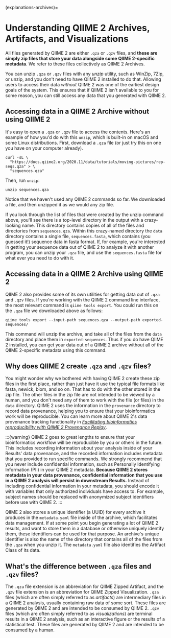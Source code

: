 (explanations-archives)=
# Understanding QIIME 2 Archives, Artifacts, and Visualizations

All files generated by QIIME 2 are either `.qza` or `.qzv` files, and **these are simply zip files that store your data alongside some QIIME 2-specific metadata**.
We refer to these files collectively as QIIME 2 Archives.

You can unzip `.qza` or `.qzv` files with any *unzip* utility, such as WinZip, 7Zip, or unzip, and you don't need to have QIIME 2 installed to do that.
Allowing users to access their data *without* QIIME 2 was one of the earliest design goals of the system.
This ensures that if QIIME 2 isn't available to you for some reason, you can still access any data that you generated with QIIME 2.

## Accessing data in a QIIME 2 Archive without using QIIME 2

It's easy to open a `.qza` or `.qzv` file to access the contents.
Here's an example of how you'd do with this `unzip`, which is built-in on macOS and some Linux distributions.
First, download a `.qza` file (or just try this on one you have on your computer already).

```
curl -sL \
  "https://docs.qiime2.org/2020.11/data/tutorials/moving-pictures/rep-seqs.qza" > \
  "sequences.qza"
```

Then, run `unzip`:

```
unzip sequences.qza
```

Notice that we haven't used any QIIME 2 commands so far.
We downloaded a file, and then unzipped it as we would any zip file.

If you look through the list of files that were created by the unzip command above, you'll see there is a top-level directory in the output with a crazy-looking name.
This directory contains copies of all of the files and directories from `sequences.qza`.
Within this crazy-named directory the `data` directory contains a single file, `sequences.fasta`, which contains (you guessed it!) sequence data in fasta format.
If, for example, you're interested in getting your sequence data out of QIIME 2 to analyze it with another program, you can unzip your `.qza` file, and use the `sequences.fasta` file for what ever you need to do with it.

## Accessing data in a QIIME 2 Archive using QIIME 2

QIIME 2 also provides some of its own utilities for getting data out of `.qza` and `.qzv` files.
If you're working with the QIIME 2 command line interface, the most relevant command is `qiime tools export`.
You could run this on the `.qza` file we downloaded above as follows:

```
qiime tools export --input-path sequences.qza --output-path exported-sequences/
```

This command will unzip the archive, and take all of the files from the `data` directory and place them in `exported-sequences`.
Thus if you do have QIIME 2 installed, you can get your data out of a QIIME 2 archive without all of the QIIME 2-specific metadata using this command.

## Why does QIIME 2 create `.qza` and `.qzv` files?

You might wonder why we bothered with having QIIME 2 create these zip files in the first place, rather than just have it use the typical file formats like fasta, newick, biom, and so on.
That has to do with the other stored in the zip file.
The other files in the zip file are not intended to be viewed by a human, and you don't need any of them to work with the file (or files) in the `data` directory.
QIIME 2 uses the information in the `provenance` directory to record data provenance, helping you to ensure that your bioinformatics work will be reproducible.
You can learn more about QIIME 2's data provenance tracking functionality in [*Facilitating bioinformatics reproducibility with QIIME 2 Provenance Replay*](https://doi.org/10.1371/journal.pcbi.1011676).

:::{warning}
QIIME 2 goes to great lengths to ensure that your bioinformatics workflow will be reproducible by you or others in the future.
This includes recording information about your analysis inside of your Results' data provenance, and the recorded information includes metadata that you provided to run specific commands.
We strongly recommend that you never include confidential information, such as Personally Identifying Information (PII) in your QIIME 2 metadata.
**Because QIIME 2 stores metadata in your data provenance, confidential information that you use in a QIIME 2 analysis will persist in downstream Results.**
Instead of including confidential information in your metadata, you should encode it with variables that only authorized individuals have access to.
For example, subject names should be replaced with anonymized subject identifiers before use with QIIME 2.
:::

QIIME 2 also stores a unique identifier (a UUID) for every archive it produces in the `metadata.yaml` file inside of the archive, which facilitates data management.
If at some point you begin generating a lot of QIIME 2 results, and want to store them in a database or otherwise uniquely identify them, these identifiers can be used for that purpose.
An archive's unique identifier is also the name of the directory that contains all of the files from the `.qza` when you unzip it.
The `metadata.yaml` file also identifies the Artifact Class of its data.

## What's the difference between `.qza` files and `.qzv` files?

The `.qza` file extension is an abbreviation for QIIME Zipped Artifact, and the `.qzv` file extension is an abbreviation for QIIME Zipped Visualization.
`.qza` files (which are often simply referred to as _artifacts_) are intermediary files in a QIIME 2 analysis, usually containing raw data of some sort.
These files are generated by QIIME 2 and are intended to be consumed by QIIME 2.
`.qzv` files (which are often simply referred to as _visualizations_) are terminal results in a QIIME 2 analysis, such as an interactive figure or the results of a statistical test.
These files are generated by QIIME 2 and are intended to be consumed by a human.
